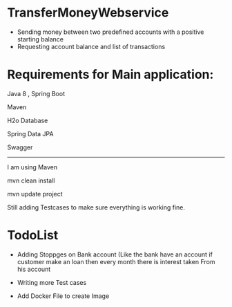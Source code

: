 # TransferMoneyWebservice


- Sending money between two predefined accounts with a positive starting balance
- Requesting account balance and list of transactions


# Requirements for Main application:

Java 8 , Spring Boot

Maven 

H2o Database 

Spring Data JPA

Swagger

----------------------------------------------------------------------------

I am using Maven

mvn clean install


mvn update project

Still adding Testcases to make sure everything is working fine.

# TodoList 

- Adding Stoppges on Bank account (Like the bank have an account if customer make an loan then every month there is interest taken 
From his account 

- Writing more Test cases 

- Add Docker File to create Image

